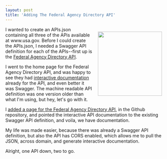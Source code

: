 ```yaml
---
layout: post
title: 'Adding The Federal Agency Directory API'
---
```

<p><img style="padding: 15px;" src="https://s3.amazonaws.com/kinlane-productions/bw-icons/bw-hiearchy.png" alt="" width="200" align="right" /></p>
<p>I wanted to create an APIs.json containing all three of the APis available at www.usa.gov. Before I could create the APIs.json, I needed a Swagger API definition for each of the APIs--first up is the <a href="http://www.usa.gov/About/developer-resources/federal-agency-directory/index.shtml">Federal Agency Directory API</a>.</p>
<p>I went to the home page for the&nbsp;Federal Agency Directory API, and was happy to see they had <a href="http://www.usa.gov/About/developer-resources/federal-agency-directory/interactivedoc.shtml#!/contacts">interactive documentation</a> already for the API, and even better it was Swagger. The machine readable API definition was one version older than what I'm using, but hey, let's go with it.&nbsp;</p>
<p>I <a href="http://www.usa.gov.apievangelist.com/federal-agency-directory-api.html">added a page for the&nbsp;Federal Agency Directory API</a>, in the Github repository, and pointed the interactive API documentation to the existing Swagger API definition, and voila, we have documentation.</p>
<p>My life was made easier, because there was already a Swagger API definition, but also the API has CORS enabled, which allows me to pull the JSON, across domain, and generate interactive documentation.&nbsp;</p>
<p>Alright, one API down, two to go.</p>